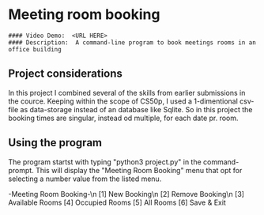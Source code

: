 # Meeting room booking
    #### Video Demo:  <URL HERE>
    #### Description:  A command-line program to book meetings rooms in an office building

## Project considerations
In this project I combined several of the skills from earlier submissions in the cource.
Keeping within the scope of CS50p, I used a 1-dimentional csv-file as data-storage instead of an database like Sqlite. So in this project the booking times are singular, instead od multiple, for each date pr. room.

## Using the program
The program startst with typing "python3 project.py" in the command-prompt.
This will display the "Meeting Room Booking" menu that opt for selecting a number value from the listed menu. 

-Meeting Room Booking-\n
[1] New Booking\n
[2] Remove Booking\n
[3] Available Rooms
[4] Occupied Rooms
[5] All Rooms
[6] Save & Exit





